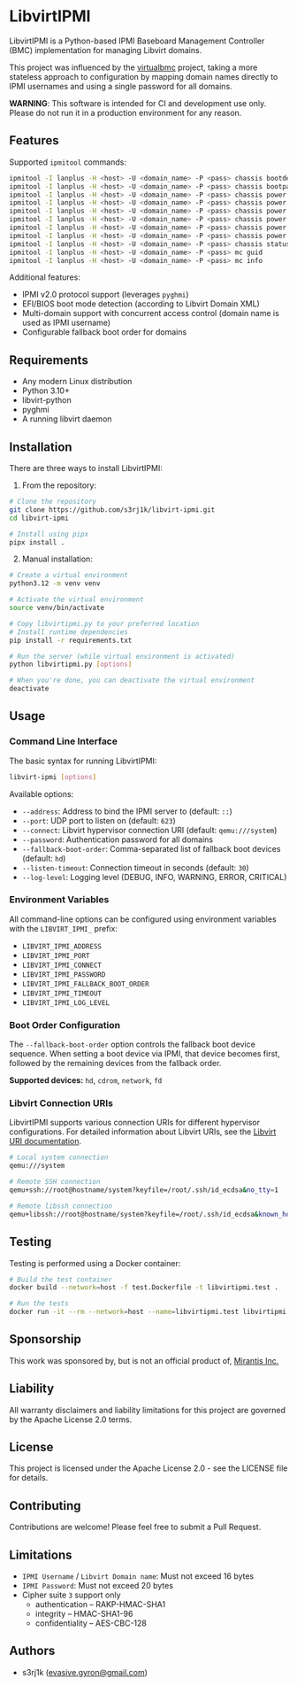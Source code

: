 # LibvirtIPMI

LibvirtIPMI is a Python-based IPMI Baseboard Management Controller (BMC) implementation for managing Libvirt domains.

This project was influenced by the [virtualbmc](https://opendev.org/openstack/virtualbmc) project, taking a more stateless approach to configuration by mapping domain names directly to IPMI usernames and using a single password for all domains.

**WARNING**: This software is intended for CI and development use only. Please do not run it in a production environment for any reason.

## Features

Supported `ipmitool` commands:
```bash
ipmitool -I lanplus -H <host> -U <domain_name> -P <pass> chassis bootdev pxe|disk|cdrom|floppy
ipmitool -I lanplus -H <host> -U <domain_name> -P <pass> chassis bootparam get 5
ipmitool -I lanplus -H <host> -U <domain_name> -P <pass> chassis power diag
ipmitool -I lanplus -H <host> -U <domain_name> -P <pass> chassis power off
ipmitool -I lanplus -H <host> -U <domain_name> -P <pass> chassis power on
ipmitool -I lanplus -H <host> -U <domain_name> -P <pass> chassis power reset
ipmitool -I lanplus -H <host> -U <domain_name> -P <pass> chassis power soft
ipmitool -I lanplus -H <host> -U <domain_name> -P <pass> chassis power status
ipmitool -I lanplus -H <host> -U <domain_name> -P <pass> chassis status
ipmitool -I lanplus -H <host> -U <domain_name> -P <pass> mc guid
ipmitool -I lanplus -H <host> -U <domain_name> -P <pass> mc info
```

Additional features:
- IPMI v2.0 protocol support (leverages `pyghmi`)
- EFI/BIOS boot mode detection (according to Libvirt Domain XML)
- Multi-domain support with concurrent access control (domain name is used as IPMI username)
- Configurable fallback boot order for domains

## Requirements

- Any modern Linux distribution
- Python 3.10+
- libvirt-python
- pyghmi
- A running libvirt daemon

## Installation

There are three ways to install LibvirtIPMI:

1. From the repository:
```bash
# Clone the repository
git clone https://github.com/s3rj1k/libvirt-ipmi.git
cd libvirt-ipmi

# Install using pipx
pipx install .
```

2. Manual installation:
```bash
# Create a virtual environment
python3.12 -m venv venv

# Activate the virtual environment
source venv/bin/activate

# Copy libvirtipmi.py to your preferred location
# Install runtime dependencies
pip install -r requirements.txt

# Run the server (while virtual environment is activated)
python libvirtipmi.py [options]

# When you're done, you can deactivate the virtual environment
deactivate
```

## Usage

### Command Line Interface

The basic syntax for running LibvirtIPMI:

```bash
libvirt-ipmi [options]
```

Available options:
- `--address`: Address to bind the IPMI server to (default: `::`)
- `--port`: UDP port to listen on (default: `623`)
- `--connect`: Libvirt hypervisor connection URI (default: `qemu:///system`)
- `--password`: Authentication password for all domains
- `--fallback-boot-order`: Comma-separated list of fallback boot devices (default: `hd`)
- `--listen-timeout`: Connection timeout in seconds (default: `30`)
- `--log-level`: Logging level (DEBUG, INFO, WARNING, ERROR, CRITICAL)

### Environment Variables

All command-line options can be configured using environment variables with the `LIBVIRT_IPMI_` prefix:

- `LIBVIRT_IPMI_ADDRESS`
- `LIBVIRT_IPMI_PORT`
- `LIBVIRT_IPMI_CONNECT`
- `LIBVIRT_IPMI_PASSWORD`
- `LIBVIRT_IPMI_FALLBACK_BOOT_ORDER`
- `LIBVIRT_IPMI_TIMEOUT`
- `LIBVIRT_IPMI_LOG_LEVEL`

### Boot Order Configuration

The `--fallback-boot-order` option controls the fallback boot device sequence. When setting a boot device via IPMI, that device becomes first, followed by the remaining devices from the fallback order.

**Supported devices:** `hd`, `cdrom`, `network`, `fd`

### Libvirt Connection URIs

LibvirtIPMI supports various connection URIs for different hypervisor configurations. For detailed information about Libvirt URIs, see the [Libvirt URI documentation](https://libvirt.org/uri.html).

```bash
# Local system connection
qemu:///system

# Remote SSH connection
qemu+ssh://root@hostname/system?keyfile=/root/.ssh/id_ecdsa&no_tty=1

# Remote libssh connection
qemu+libssh://root@hostname/system?keyfile=/root/.ssh/id_ecdsa&known_hosts_verify=ignore&sshauth=privkey
```

## Testing

Testing is performed using a Docker container:

```bash
# Build the test container
docker build --network=host -f test.Dockerfile -t libvirtipmi.test .

# Run the tests
docker run -it --rm --network=host --name=libvirtipmi.test libvirtipmi.test
```

## Sponsorship

This work was sponsored by, but is not an official product of, [Mirantis Inc.](https://www.mirantis.com/)

## Liability

All warranty disclaimers and liability limitations for this project are governed by the Apache License 2.0 terms.

## License

This project is licensed under the Apache License 2.0 - see the LICENSE file for details.

## Contributing

Contributions are welcome! Please feel free to submit a Pull Request.

## Limitations

- `IPMI Username` / `Libvirt Domain name`: Must not exceed 16 bytes
- `IPMI Password`: Must not exceed 20 bytes
- Cipher suite `3` support only
   - authentication – RAKP-HMAC-SHA1
   - integrity – HMAC-SHA1-96
   - confidentiality – AES-CBC-128

## Authors

- s3rj1k (evasive.gyron@gmail.com)
